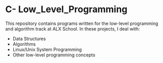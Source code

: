 # C- Low_Level_Programming
This repository contains programs written for the low-level programming and algorithm track at ALX School.
In these projects, I deal with:
* Data Structures
* Algorithms
* Linux/Unix System Programming
* Other low-level programming concepts 
